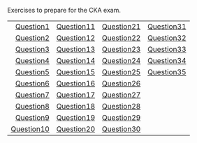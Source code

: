 Exercises to prepare for the CKA exam.

|            |            |            |            |
|-----------:|-----------:|-----------:|-----------:|
| [Question1](questions/question1/question1.md)| [Question11](questions/question11/question11.md)| [Question21](questions/question21/question21.md)| [Question31](questions/question31/question31.md) |
| [Question2](questions/question2/question2.md)| [Question12](questions/question12/question12.md)| [Question22](questions/question22/question22.md)| [Question32](questions/question32/question32.md) |
| [Question3](questions/question3/question3.md)| [Question13](questions/question13/question13.md)| [Question23](questions/question23/question23.md)| [Question33](questions/question33/question33.md) |
| [Question4](questions/question4/question4.md)| [Question14](questions/question14/question14.md)| [Question24](questions/question24/question24.md)| [Question34](questions/question34/question34.md) |
| [Question5](questions/question5/question5.md)| [Question15](questions/question15/question15.md)| [Question25](questions/question25/question25.md)| [Question35](questions/question35/question35.md) |        |
| [Question6](questions/question6/question6.md)| [Question16](questions/question16/question16.md)| [Question26](questions/question26/question26.md)|            |
| [Question7](questions/question7/question7.md)| [Question17](questions/question17/question17.md)| [Question27](questions/question27/question27.md)|            |
| [Question8](questions/question8/question8.md)| [Question18](questions/question18/question18.md)| [Question28](questions/question28/question28.md)|            |
| [Question9](questions/question9/question9.md)| [Question19](questions/question19/question19.md)| [Question29](questions/question29/question29.md)|            |
| [Question10](questions/question10/question10.md)|[Question20](questions/question20/question20.md)| [Question30](questions/question30/question30.md)|          |